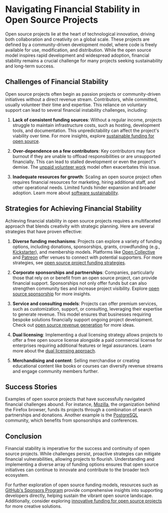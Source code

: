 # Navigating Financial Stability in Open Source Projects

Open source projects lie at the heart of technological innovation, driving both collaboration and creativity on a global scale. These projects are defined by a community-driven development model, where code is freely available for use, modification, and distribution. While the open source model inspires rapid development and widespread adoption, financial stability remains a crucial challenge for many projects seeking sustainability and long-term success.

## Challenges of Financial Stability

Open source projects often begin as passion projects or community-driven initiatives without a direct revenue stream. Contributors, while committed, usually volunteer their time and expertise. This reliance on voluntary support can lead to several financial instability challenges, including:

1. **Lack of consistent funding sources**: Without a regular income, projects struggle to maintain infrastructure costs, such as hosting, development tools, and documentation. This unpredictability can affect the project's viability over time. For more insights, explore [sustainable funding for open source](https://www.license-token.com/wiki/sustainable-funding-for-open-source).

2. **Over-dependence on a few contributors**: Key contributors may face burnout if they are unable to offload responsibilities or are unsupported financially. This can lead to stalled development or even the project's demise. The [unpaid volunteer work](https://www.license-token.com/wiki/unpaid-volunteer-work) model often exacerbates this issue.

3. **Inadequate resources for growth**: Scaling an open source project often requires financial resources for marketing, hiring additional staff, and other operational needs. Limited funds hinder expansion and broader adoption. Learn more about [software sustainability](https://www.license-token.com/wiki/software-sustainability).

## Strategies for Achieving Financial Stability

Achieving financial stability in open source projects requires a multifaceted approach that blends creativity with strategic planning. Here are several strategies that have proven effective:

1. **Diverse funding mechanisms**: Projects can explore a variety of funding options, including donations, sponsorships, grants, crowdfunding (e.g., [Kickstarter](https://www.kickstarter.com/)), and membership models. Platforms like [Open Collective](https://opencollective.com/) and [Patreon](https://www.patreon.com/) offer venues to connect with potential supporters. For more strategies, see [open source project funding strategies](https://www.license-token.com/wiki/open-source-project-funding-strategies).

2. **Corporate sponsorships and partnerships**: Companies, particularly those that rely on or benefit from an open source project, can provide financial support. Sponsorships not only offer funds but can also strengthen community ties and increase project visibility. Explore [open source sponsorship](https://www.license-token.com/wiki/open-source-sponsorship) for more insights.

3. **Service and consulting models**: Projects can offer premium services, such as customization, support, or consulting, leveraging their expertise to generate revenue. This model ensures that businesses requiring bespoke solutions financially support ongoing project development. Check out [open source revenue generation](https://www.license-token.com/wiki/open-source-revenue-generation) for more ideas.

4. **Dual licensing**: Implementing a dual licensing strategy allows projects to offer a free open source license alongside a paid commercial license for enterprises requiring additional features or legal assurances. Learn more about the [dual licensing approach](https://www.license-token.com/wiki/dual-licensing-approach).

5. **Merchandising and content**: Selling merchandise or creating educational content like books or courses can diversify revenue streams and engage community members further.

## Success Stories

Examples of open source projects that have successfully navigated financial challenges abound. For instance, [Mozilla](https://www.mozilla.org/), the organization behind the Firefox browser, funds its projects through a combination of search partnerships and donations. Another example is the [PostgreSQL](https://www.postgresql.org/) community, which benefits from sponsorships and conferences.

## Conclusion

Financial stability is imperative for the success and continuity of open source projects. While challenges persist, proactive strategies can mitigate financial vulnerabilities, allowing projects to flourish. Understanding and implementing a diverse array of funding options ensures that open source initiatives can continue to innovate and contribute to the broader tech ecosystem.

For further exploration of open source funding models, resources such as [GitHub's Sponsors Program](https://github.com/sponsors) provide comprehensive insights into supporting developers directly, helping sustain the vibrant open source landscape. Additionally, consider exploring [innovative funding for open source projects](https://www.license-token.com/wiki/innovative-funding-for-open-source-projects) for more creative solutions.